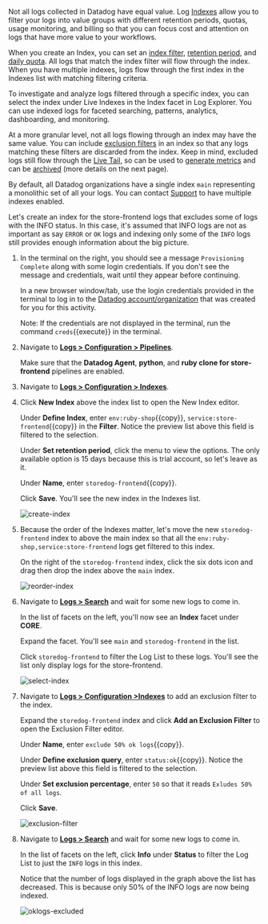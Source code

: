 Not all logs collected in Datadog have equal value. Log <a href="https://docs.datadoghq.com/logs/indexes" target="_blank">Indexes</a> allow you to filter your logs into value groups with different retention periods, quotas, usage monitoring, and billing so that you can focus cost and attention on logs that have more value to your workflows. 

When you create an Index, you can set an <a href="https://docs.datadoghq.com/logs/indexes/#indexes-filters" target="_blank">index filter</a>, <a href="https://docs.datadoghq.com/logs/indexes#update-log-retention" target="_blank">retention period</a>, and <a href="https://docs.datadoghq.com/logs/indexes#set-daily-quota" target="_blank">daily quota</a>. All logs that match the index filter will flow through the index. When you have multiple indexes, logs flow through the first index in the Indexes list with matching filtering criteria. 

To investigate and analyze logs filtered through a specific index, you can select the index under Live Indexes in the Index facet in Log Explorer. You can use indexed logs for faceted searching, patterns, analytics, dashboarding, and monitoring.

At a more granular level, not all logs flowing through an index may have the same value. You can include <a href="https://docs.datadoghq.com/logs/indexes/#exclusion-filters" target="_blank">exclusion filters</a> in an index so that any logs matching these filters are discarded from the index. Keep in mind, excluded logs still flow through the <a href="https://docs.datadoghq.com/logs/live_tail/" target="_blank">Live Tail</a>, so can be used to <a href="https://docs.datadoghq.com/logs/logs_to_metrics/" target="_blank">generate metrics</a> and can be <a href="https://docs.datadoghq.com/logs/archives/" target="_blank">archived</a> (more details on the next page). 

By default, all Datadog organizations have a single index `main` representing a monolithic set of all your logs. You can contact <a href="https://docs.datadoghq.com/help/" target="_blank">Support</a> to have multiple indexes enabled.

Let's create an index for the store-frontend logs that excludes some of logs with the INFO status. In this case, it's assumed that INFO logs are not as important as say `ERROR` or `OK` logs and indexing only some of the `INFO` logs still provides enough information about the big picture.

1. In the terminal on the right, you should see a message `Provisioning Complete` along with some login credentials. If you don't see the message and credentials, wait until they appear before continuing.

    In a new browser window/tab, use the login credentials provided in the terminal to log in to the <a href="https://app.datadoghq.com/account/login" target="_datadog">Datadog account/organization</a> that was created for you for this activity.

    Note: If the credentials are not displayed in the terminal, run the command `creds`{{execute}} in the terminal.

2. Navigate to <a href="https://app.datadoghq.com/logs/pipelines" target="_datadog">**Logs > Configuration > Pipelines**</a>.

    Make sure that the **Datadog Agent**, **python**, and **ruby clone for store-frontend** pipelines are enabled.

3. Navigate to <a href="https://app.datadoghq.com/logs/pipelines/indexes" target="_datadog">**Logs > Configuration > Indexes**</a>.

4. Click **New Index** above the index list to open the New Index editor. 

    Under **Define Index**, enter `env:ruby-shop`{{copy}}, `service:store-frontend`{{copy}} in the **Filter**. Notice the preview list above this field is filtered to the selection.

    Under **Set retention period**, click the menu to view the options. The only available option is 15 days because this is trial account, so let's leave as it.

    Under **Name**, enter `storedog-frontend`{{copy}}.

    Click **Save**. You'll see the new index in the Indexes list.

    ![create-index](managelogs/assets/create-index.png)

5. Because the order of the Indexes matter, let's move the new `storedog-frontend` index to above the main index so that all the `env:ruby-shop,service:store-frontend` logs get filtered to this index.

    On the right of the `storedog-frontend` index, click the six dots icon and drag then drop the index above the `main` index. 

    ![reorder-index](managelogs/assets/reorder-index.png)

6. Navigate to <a href="https://app.datadoghq.com/logs" target="_datadog">**Logs > Search**</a> and wait for some new logs to come in.

    In the list of facets on the left, you'll now see an **Index** facet under **CORE**. 
    
    Expand the facet. You'll see `main` and `storedog-frontend` in the list. 
    
    Click `storedog-frontend` to filter the Log List to these logs. You'll see the list only display logs for the store-frontend.

    ![select-index](managelogs/assets/select-index.png)

7. Navigate to <a href="https://app.datadoghq.com/logs/pipelines/indexes" target="_datadog">**Logs > Configuration >Indexes**</a> to add an exclusion filter to the index.

    Expand the `storedog-frontend` index and click **Add an Exclusion Filter** to open the Exclusion Filter editor.

    Under **Name**, enter `exclude 50% ok logs`{{copy}}.
    
    Under **Define exclusion query**,  enter `status:ok`{{copy}}. Notice the preview list above this field is filtered to the selection.

    Under **Set exclusion percentage**, enter `50` so that it reads `Exludes 50% of all logs`.

    Click **Save**.

    ![exclusion-filter](managelogs/assets/exclusion-filter.png)

8. Navigate to <a href="https://app.datadoghq.com/logs" target="_datadog">**Logs > Search**</a> and wait for some new logs to come in.

    In the list of facets on the left, click **Info** under **Status** to filter the Log List to just the `INFO` logs in this index.

    Notice that the number of logs displayed in the graph above the list has decreased. This is because only 50% of the INFO logs are now being indexed.

    ![oklogs-excluded](managelogs/assets/oklogs-excluded.png)